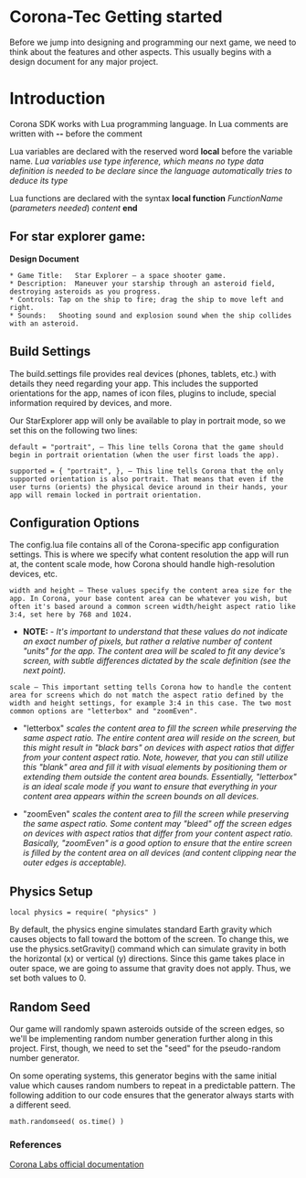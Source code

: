 # Corona-Tec Getting started
Before we jump into designing and programming our next game, we need to think about the features and other aspects. This usually begins with a design document for any major project.

# Introduction
Corona SDK works with Lua programming language.
In Lua comments are written with **--** before the comment

Lua variables are declared with the reserved word **local** before the variable name.
*Lua variables use type inference, which means no type data definition is needed to be declare since the language automatically tries to deduce its type*

Lua functions are declared with the syntax 
**local function** *FunctionName* (*parameters needed*)
*content*
**end** 



## For star explorer game: 
**Design Document**
```
* Game Title:	Star Explorer — a space shooter game.
* Description:	Maneuver your starship through an asteroid field, destroying asteroids as you progress.
* Controls:	Tap on the ship to fire; drag the ship to move left and right.
* Sounds:	Shooting sound and explosion sound when the ship collides with an asteroid.
```

## Build Settings
The build.settings file provides real devices (phones, tablets, etc.) with details they need regarding your app. This includes the supported orientations for the app, names of icon files, plugins to include, special information required by devices, and more.

Our StarExplorer app will only be available to play in portrait mode, so we set this on the following two lines:

```
default = "portrait", — This line tells Corona that the game should begin in portrait orientation (when the user first loads the app).
```

```
supported = { "portrait", }, — This line tells Corona that the only supported orientation is also portrait. That means that even if the user turns (orients) the physical device around in their hands, your app will remain locked in portrait orientation.
```

## Configuration Options
The config.lua file contains all of the Corona-specific app configuration settings. This is where we specify what content resolution the app will run at, the content scale mode, how Corona should handle high-resolution devices, etc.

```
width and height — These values specify the content area size for the app. In Corona, your base content area can be whatever you wish, but often it's based around a common screen width/height aspect ratio like 3:4, set here by 768 and 1024.
```

* **NOTE:** - *It's important to understand that these values do not indicate an exact number of pixels, but rather a relative number of content "units" for the app. The content area will be scaled to fit any device's screen, with subtle differences dictated by the scale definition (see the next point).*

```
scale — This important setting tells Corona how to handle the content area for screens which do not match the aspect ratio defined by the width and height settings, for example 3:4 in this case. The two most common options are "letterbox" and "zoomEven".
```

* "letterbox" *scales the content area to fill the screen while preserving the same aspect ratio. The entire content area will reside on the screen, but this might result in "black bars" on devices with aspect ratios that differ from your content aspect ratio. Note, however, that you can still utilize this "blank" area and fill it with visual elements by positioning them or extending them outside the content area bounds. Essentially, "letterbox" is an ideal scale mode if you want to ensure that everything in your content area appears within the screen bounds on all devices.*

* "zoomEven" *scales the content area to fill the screen while preserving the same aspect ratio. Some content may "bleed" off the screen edges on devices with aspect ratios that differ from your content aspect ratio. Basically, "zoomEven" is a good option to ensure that the entire screen is filled by the content area on all devices (and content clipping near the outer edges is acceptable).*


## Physics Setup
```
local physics = require( "physics" )
```
 By default, the physics engine simulates standard Earth gravity which causes objects to fall toward the bottom of the screen. To change this, we use the physics.setGravity() command which can simulate gravity in both the horizontal (x) or vertical (y) directions. 
 Since this game takes place in outer space, we are going to assume that gravity does not apply. Thus, we set both values to 0.

## Random Seed
Our game will randomly spawn asteroids outside of the screen edges, so we'll be implementing random number generation further along in this project. First, though, we need to set the "seed" for the pseudo-random number generator. 

On some operating systems, this generator begins with the same initial value which causes random numbers to repeat in a predictable pattern. The following addition to our code ensures that the generator always starts with a different seed.
```
math.randomseed( os.time() )
```

### References 
[Corona Labs official documentation](https://docs.coronalabs.com/guide/programming/)